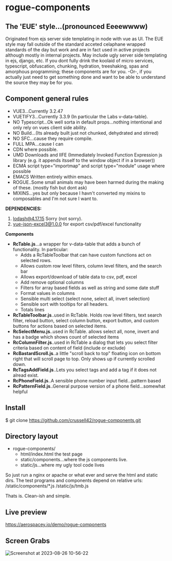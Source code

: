 # rogue-components

## The 'EUE' style...(pronounced Eeeewwww)
Originated from ejs server side templating in node with vue as UI. The EUE style may fall outside of the standard acceted celaphane wrapped standards of the day but work and are in fact used in active projects although mostly in internal projects. May include ugly server side templating in ejs, django, etc.
If you dont fully drink the koolaid of micro services, typescript, obfuscation, chunking, hydration, treeshaking, spas and amorphous programming; these components are for you.  -Or-, if you actually just need to get something done and want to be able to understand the source they may be for you.

## Component general rules
* VUE3...Currently 3.2.47
* VUETIFY3...Currently 3.3.9 (In particular the Labs v-data-table).
* NO Typescript...Ok well sorta in default props...nothing intentional and only rely on vues client side ability.
* NO Build...(Its already built just not chunked, dehydrated and stirred)
* NO SFC...cause they require compile.
* FULL MPA...cause I can
* CDN where possible.
* UMD Downloads and IIFE (Immediately Invoked Function Expression js library (e.g. it appends itsself to the window object if in a browser)) 
* ECMA script type="importmap" and script type="module" usage where possible
* EMACS Written entirely within emacs.
* ROGUE..Some small animals may have been harmed during the making of these. (mostly fish but dont ask)
* MIXINS...yes but only because I havn't converted my mixins to composables and I'm not sure I want to.

**DEPENDENCIES:**
  1. lodash@4.17.15 Sorry (not sorry).
  2. vue-json-excel3@1.0.0 for export csv/pdf/excel functionality

**Components**
* **RcTable.js**...a wrapper for v-data-table that adds a bunch of functionality. In particular:
  * Adds a RcTableToolbar that can have custom functions act on selected rows.
  * Allows custom row level filters, column level filters, and the search bar
  * Allows export/download of table data to csv, pdf, excel
  * Add remove optional columns
  * Filters for array based fields as well as string and some date stuff
  * Format values in columns
  * Sensible multi select (select none, select all, invert selection)
  * Sensible sort with tooltips for all headers.
  * Totals lines
* **RcTableToolbar.js**..used in RcTable. Holds row level filters, text search filter, reload button, select column button, export button, and custom buttons for actions based on selected items.
* **RcSelectMenu.js**..used in RcTable. allows select all, none, invert and has a badge which shows count of selected items
* **RcColumnFilter.js**..used in RcTable a dialog that lets you select filter criteria based on content of field (include or exclude)
* **RcBastardScroll.js**..a little "scroll back to top" floating icon on bottom right that will scroll page to top. Only shows up if currently scrolled down.
* **RcTagsAddField.js**..Lets you select tags and add a tag if it does not alread exist.
* **RcPhoneField.js**..A sensible phone number input field...pattern based
* **RcPatternField.js**..General purpose version of a phone field...somewhat helpful

## Install
$ git clone https://github.com/crussell42/rogue-components.git

## Directory layout
* rogue-components/
    * html/index.html the test page
    * static/components...where the js components live.
    * static/js...where my ugly tool code lives

So just run a nginx or apache or what ever and serve the html and static dirs.
The test programs and components depend on relative urls:
/static/components/*.js
/static/js/tmb.js

Thats is. Clean-ish and simple.

## Live preview
https://aerospacey.io/demo/rogue-components

## Screen Grabs


![Screenshot at 2023-08-26 10-56-22](https://github.com/crussell42/rogue-components/assets/6598114/cfb81a1d-103f-4845-b672-a5fd16ee8813)
